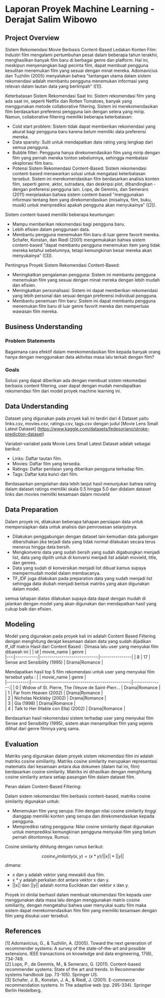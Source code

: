 # Laporan Proyek Machine Learning - Derajat Salim Wibowo

## Project Overview
   
Sistem Rekomendasi Movie Berbasis Content-Based
Ledakan Konten Film: Industri film mengalami pertumbuhan pesat dalam beberapa tahun terakhir, menghasilkan banyak film baru di berbagai genre dan platform. Hal ini, meskipun menyenangkan bagi pecinta film, dapat membuat pengguna kesulitan menemukan film yang sesuai dengan minat mereka. Adomavicius dan Tuzhilin (2005) menyatakan bahwa "tantangan utama dalam sistem rekomendasi adalah membantu pengguna menemukan informasi yang relevan dalam lautan data yang berlimpah" ([1]).

Keterbatasan Sistem Rekomendasi Saat Ini: Sistem rekomendasi film yang ada saat ini, seperti Netflix dan Rotten Tomatoes, banyak yang menggunakan metode collaborative filtering. Sistem ini merekomendasikan film berdasarkan preferensi pengguna lain dengan selera yang mirip. Namun, collaborative filtering memiliki beberapa keterbatasan:
- Cold start problem: Sistem tidak dapat memberikan rekomendasi yang akurat bagi pengguna baru karena belum memiliki data preferensi mereka.
- Data sparsity: Sulit untuk mendapatkan data rating yang lengkap dari semua pengguna.
- Bubble filter: Pengguna hanya direkomendasikan film yang mirip dengan film yang pernah mereka tonton sebelumnya, sehingga membatasi eksplorasi film baru.
- Potensi Sistem Rekomendasi Content-Based: Sistem rekomendasi content-based menawarkan solusi untuk mengatasi keterbatasan tersebut. Sistem ini merekomendasikan film berdasarkan analisis konten film, seperti genre, aktor, sutradara, dan deskripsi plot, dibandingkan -dengan preferensi pengguna lain. Lops, de Gemmis, dan Semeraro (2011) menjelaskan bahwa sistem content-based "menggunakan informasi tentang item yang direkomendasikan (misalnya, film, buku, musik) untuk memprediksi apakah pengguna akan menyukainya" ([2]).

Sistem content-based memiliki beberapa keuntungan:
- Mampu memberikan rekomendasi bagi pengguna baru.
- Lebih efisien dalam penggunaan data.
- Membantu pengguna menemukan film baru di luar genre favorit mereka. Schafer, Konstan, dan Riedl (2001) mengemukakan bahwa sistem content-based "dapat membantu pengguna menemukan item yang tidak mereka ketahui sebelumnya, tetapi kemungkinan besar mereka akan menyukainya" ([3]).

Pentingnya Proyek Sistem Rekomendasi Content-Based:
- Meningkatkan pengalaman pengguna: Sistem ini membantu pengguna menemukan film yang sesuai dengan minat mereka dengan lebih mudah dan efisien.
- Meningkatkan personalisasi: Sistem ini dapat memberikan rekomendasi yang lebih personal dan sesuai dengan preferensi individual pengguna.
- Membantu penemuan film baru: Sistem ini dapat membantu pengguna menemukan film baru di luar genre favorit mereka dan memperluas wawasan film mereka.

## Business Understanding

### Problem Statements

Bagaimana cara efektif dalam merekomendasikan film kepada banyak orang hanya dengan menggunakan data aktivitas masa lalu terkait dengan film?

### Goals

Solusi yang dapat diberikan ada dengan membuat sistem rekomedasi berbasis content filtering, user dapat dengan mudah mendapatkan rekomendasi film dari model proyek machine learning ini.



## Data Understanding
Dataset yang digunakan pada proyek kali ini terdiri dari 4 Dataset yaitu links.csv, movies.csv, ratings.csv, tags.csv dengan judul [Movie Lens Small Latest Dataset] (https://www.kaggle.com/datasets/fedesoriano/stroke-prediction-dataset)

Variabel-variabel pada Movie Lens Small Latest Dataset adalah sebagai berikut:
- Links: Daftar tautan film.
- Movies: Daftar film yang tersedia.
- Ratings: Daftar penilaian yang diberikan pengguna terhadap film.
- Tags: Daftar kata kunci dari film.

Berdasaarkan pengolahan data lebih lanjut hasil menunjukan bahwa rating dalam dataset ratings memiliki skala 0.5 hingga 5.0 dan didalam dataset links dan movies memiliki kesamaan dalam movieId

## Data Preparation

Dalam proyek ini, dilakukan beberapa tahapan persiapan data untuk mempersiapkan data untuk analisis dan pemrosesan selanjutnya. 
- Dilakukan penggabungan dengan dataset lain kemudian data gabungan dibersihakan jika terjadi data yang tidak normal dilakukan secara terus menerus hingga data bersih.
- Mengkonversi data yang sudah bersih yang sudah digabungkan menjadi list, data yang dipilih untuk di konversi menjadi list adalah movieId, title, dan genres.
- Data yang sudah di konversikan menjadi list dibuat kamus supaya mempermudah model dalam membacanya.
- TF_IDF juga dilakukan pada preparation data yang sudah menjadi list sehingga data diubah menjadi bentuk matriks yang akan digunakan dalam model.
  
semua tahapan diatas dilakukan supaya data dapat dengan mudah di jalankan dengan model yang akan digunakan dan mendapatkan hasil yang cukup baik dan efisien.

## Modeling

Model yang digunakan pada proyek kali ini adalah Content Based Filtering dengan menghitung derajat kesamaan dalam data yang sudah dijadikan tf_idf matrix
Hasil dari Content Based :
Dimasa lalu user yang menyukai film dibawah ini
|    |   id       |  movie_name                  |  genre         |   
|---:|-----------:|-----------------------------:|----------------|
|  8 |         17 | Sense and Sensibility (1995) | Drama\|Romance | 

Mendapatkan hasil top 5 film rekomendasi untuk user yang menyukai film tersebut yaitu :
|            |    movie_name                                     |  genre         |   
|-----------:|--------------------------------------------------:|---------------:|
|      0     | Widow of St. Pierre, The (Veuve de Saint-Pierr... | Drama\|Romance |  
|      1     |                            Far from Heaven (2002) | Drama\|Romance |  
|      2     |                          Nicholas Nickleby (2002) | Drama\|Romance |  
|      3     |                                        Gia (1998) | Drama\|Romance |  
|      4     |               Talk to Her (Hable con Ella) (2002) | Drama\|Romance |  

Berdasarkan hasil rekomendasi sistem terhadap user yang menyukai film Sense and Sensibility (1995), sistem akan menampilkan film yang sejenis dilihat dari genre filmnya yang sama.

## Evaluation
Matriks yang digunakan dalam proyek sistem rekomendasi film ini adalah matriks cosine similiarity. Matriks cosine similarity merupakan representasi matematis dari kesamaan antara dua dokumen (dalam hal ini, film) berdasarkan cosine similarity. Matriks ini dihasilkan dengan menghitung cosine similarity antara setiap pasangan film dalam dataset film.

Peran dalam Content-Based Filtering:

Dalam sistem rekomendasi film berbasis content-based, matriks cosine similarity digunakan untuk:
- Menemukan film yang serupa: Film dengan nilai cosine similarity tinggi dianggap memiliki konten yang serupa dan direkomendasikan kepada pengguna.
- Memprediksi rating pengguna: Nilai cosine similarity dapat digunakan untuk memprediksi kemungkinan pengguna menyukai film yang belum pernah ditontonnya.
Rumus:

Cosine similarity dihitung dengan rumus berikut:

$$cosine_similarity(x, y) = (x * y) / ||x|| * ||y||$$
dimana:
- x dan y adalah vektor yang mewakili dua film.
- x * y adalah perkalian dot antara vektor x dan y.
- ||x|| dan ||y|| adalah norma Euclidean dari vektor x dan y.

Proyek ini dinilai berhasil dalam membuat rekomendasi film kepada user menggunakan data masa lalu dengan menggunakan matrix cosine similiarity, dengan mengetahui bahwa user menyukai suatu film maka sistem dapat merekomendasikan film film yang memiliki kesamaan dengan film yang disukai user tersebut.

## References
[1] Adomavicius, G., & Tuzhilin, A. (2005). Toward the next generation of recommender systems: A survey of the state-of-the-art and possible extensions. IEEE transactions on knowledge and data engineering, 17(6), 734-749.                    
[2] Lops, P., de Gemmis, M., & Semeraro, G. (2011). Content-based recommender systems: State of the art and trends. In Recommender systems handbook (pp. 73-105). Springer US.              
[3] Schafer, J. B., Konstan, J. A., & Riedl, J. (2001). E-commerce recommendation systems. In The adaptive web (pp. 295-334). Springer Berlin Heidelberg.
